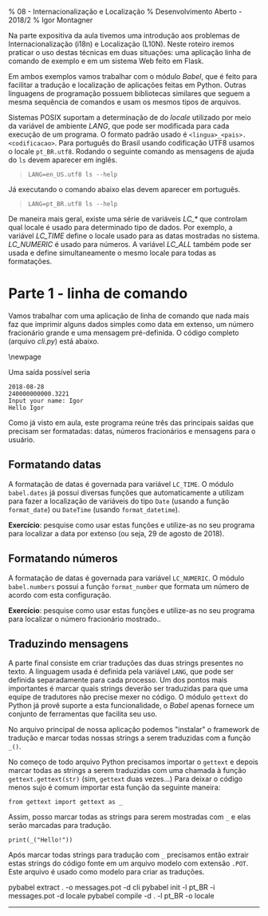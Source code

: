 % 08 - Internacionalização e Localização
% Desenvolvimento Aberto - 2018/2
% Igor Montagner
 
Na parte expositiva da aula tivemos uma introdução aos problemas de Internacionalização (i18n) e Localização (L10N). Neste roteiro iremos praticar o uso destas técnicas em duas situações: uma aplicação linha de comando de exemplo e em um sistema Web feito em Flask.

Em ambos exemplos vamos trabalhar com o módulo *Babel*, que é feito para facilitar a tradução e localização de aplicações feitas em Python. Outras linguagens de programação possuem bibliotecas similares que seguem a mesma sequência de comandos e usam os mesmos tipos de arquivos. 

Sistemas POSIX suportam a determinação de do *locale* utilizado por meio da variável de ambiente *LANG*, que pode ser modificada para cada execução de um programa. O formato padrão usado é `<lingua>_<pais>.<codificacao>`. Para português do Brasil usando codificação UTF8 usamos o locale `pt_BR.utf8`. Rodando o seguinte comando as mensagens de ajuda do `ls` devem aparecer em inglês.

> `LANG=en_US.utf8 ls --help`

Já executando o comando abaixo elas devem aparecer em português.

> `LANG=pt_BR.utf8 ls --help`
 
 
 De maneira mais geral, existe uma série de variáveis *LC_\** que controlam qual locale é usado para determinado tipo de dados. Por exemplo, a variável *LC_TIME* define o locale usado para as datas mostradas no sistema. *LC_NUMERIC* é usado para números. A variável *LC_ALL* também pode ser usada e define simultaneamente o mesmo locale para todas as formatações. 


# Parte 1 - linha de comando 

Vamos trabalhar com uma aplicação de linha de comando que nada mais faz que imprimir alguns dados simples como data em extenso, um número fracionário grande e uma mensagem pré-definida. O código completo (arquivo *cli.py*) está abaixo.

\newpage

<div class="include code" id="cli.py" language="py"></div>

Uma saída possível seria

    2018-08-28
    240000000000.3221
    Input your name: Igor
    Hello Igor

Como já visto em aula, este programa reúne três das principais saídas que precisam ser formatadas: datas, números fracionários e mensagens para o usuário.
    
## Formatando datas

A formatação de datas é governada para variável `LC_TIME`. O módulo `babel.dates` já possui diversas funções que automaticamente a utilizam para fazer a localização de variáveis do tipo `Date` (usando a função `format_date`) ou `DateTime` (usando `format_datetime`). 

**Exercício**: pesquise como usar estas funções e utilize-as no seu programa para localizar a data por extenso (ou seja, 29 de agosto de 2018).

## Formatando números

A formatação de datas é governada para variável `LC_NUMERIC`. O módulo `babel.numbers` possui a função `format_number` que formata um número de acordo com esta configuração.

**Exercício**: pesquise como usar estas funções e utilize-as no seu programa para localizar o número fracionário mostrado..


## Traduzindo mensagens

A parte final consiste em criar traduções das duas strings presentes no texto. A linguagem usada é definida pela variável `LANG`, que pode ser definida separadamente para cada processo. Um dos pontos mais importantes é marcar quais strings deverão ser traduzidas para que uma equipe de tradutores não precise mexer no código. O módulo `gettext` do Python já provê suporte a esta funcionalidade, o *Babel* apenas fornece um conjunto de ferramentas que facilita seu uso. 

No arquivo principal de nossa aplicação podemos "instalar" o framework de tradução e marcar todas nossas strings a serem traduzidas com a função `_()`. 

No começo de todo arquivo Python precisamos importar o `gettext` e depois marcar todas as strings a serem traduzidas com uma chamada à função `gettext.gettext(str)` (sim, `gettext` duas vezes...) Para deixar o código menos sujo é comum importar esta função da seguinte maneira:

```{py}
from gettext import gettext as _
```

Assim, posso marcar todas as strings para serem mostradas com `_` e elas serão marcadas para tradução. 

```{py}
print(_("Hello!"))
```

Após marcar todas strings para tradução com `_` precisamos então extrair estas strings do código fonte em um arquivo modelo com extensão `.POT`. Este arquivo é usado como modelo para criar as traduções. 

pybabel extract . -o messages.pot -d cli
pybabel init -l pt_BR -i messages.pot -d locale
pybabel compile -d . -l pt_BR -o locale

-----
